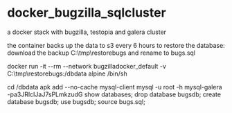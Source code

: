 # docker_bugzilla_sqlcluster
a docker stack with bugzilla, testopia and galera cluster


the container backs up the data to s3 every 6 hours
to restore the database:
download the backup C:\tmp\restorebugs and rename to bugs.sql

docker run -it --rm --network bugzilladocker_default -v C:\tmp\restorebugs:/dbdata  alpine /bin/sh

cd /dbdata
apk add --no-cache mysql-client
mysql -u root -h  mysql-galera -pa3JRlcIJaJ7sPLmkzudG
show databases;
drop database bugsdb;
create database bugsdb;
use bugsdb;
source bugs.sql;



